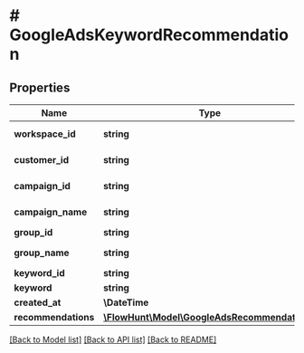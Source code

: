 # # GoogleAdsKeywordRecommendation

## Properties

Name | Type | Description | Notes
------------ | ------------- | ------------- | -------------
**workspace_id** | **string** | Workspace ID |
**customer_id** | **string** | Customer ID |
**campaign_id** | **string** | Campaign ID |
**campaign_name** | **string** | Campaign Name |
**group_id** | **string** | Group ID |
**group_name** | **string** | Group Name |
**keyword_id** | **string** | Keyword ID |
**keyword** | **string** | Keyword |
**created_at** | **\DateTime** |  | [optional]
**recommendations** | [**\FlowHunt\Model\GoogleAdsRecommendation[]**](GoogleAdsRecommendation.md) |  | [optional]

[[Back to Model list]](../../README.md#models) [[Back to API list]](../../README.md#endpoints) [[Back to README]](../../README.md)
